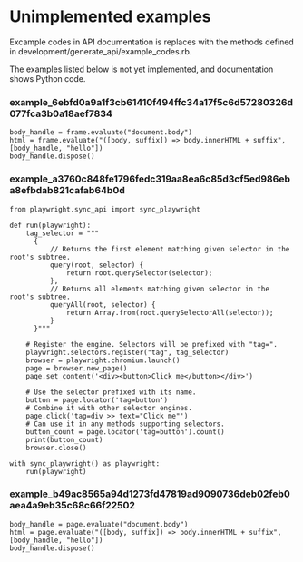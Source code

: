 # Unimplemented examples

Excample codes in API documentation is replaces with the methods defined in development/generate_api/example_codes.rb.

The examples listed below is not yet implemented, and documentation shows Python code.


### example_6ebfd0a9a1f3cb61410f494ffc34a17f5c6d57280326d077fca3b0a18aef7834

```
body_handle = frame.evaluate("document.body")
html = frame.evaluate("([body, suffix]) => body.innerHTML + suffix", [body_handle, "hello"])
body_handle.dispose()

```

### example_a3760c848fe1796fedc319aa8ea6c85d3cf5ed986eba8efbdab821cafab64b0d

```
from playwright.sync_api import sync_playwright

def run(playwright):
    tag_selector = """
      {
          // Returns the first element matching given selector in the root's subtree.
          query(root, selector) {
              return root.querySelector(selector);
          },
          // Returns all elements matching given selector in the root's subtree.
          queryAll(root, selector) {
              return Array.from(root.querySelectorAll(selector));
          }
      }"""

    # Register the engine. Selectors will be prefixed with "tag=".
    playwright.selectors.register("tag", tag_selector)
    browser = playwright.chromium.launch()
    page = browser.new_page()
    page.set_content('<div><button>Click me</button></div>')

    # Use the selector prefixed with its name.
    button = page.locator('tag=button')
    # Combine it with other selector engines.
    page.click('tag=div >> text="Click me"')
    # Can use it in any methods supporting selectors.
    button_count = page.locator('tag=button').count()
    print(button_count)
    browser.close()

with sync_playwright() as playwright:
    run(playwright)

```

### example_b49ac8565a94d1273fd47819ad9090736deb02feb0aea4a9eb35c68c66f22502

```
body_handle = page.evaluate("document.body")
html = page.evaluate("([body, suffix]) => body.innerHTML + suffix", [body_handle, "hello"])
body_handle.dispose()

```
